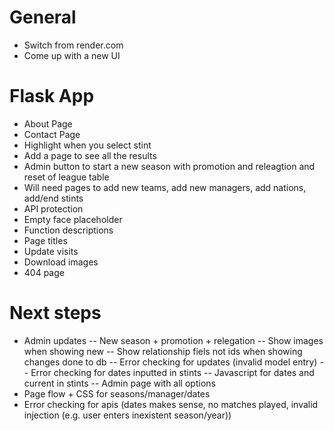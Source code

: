# General

- Switch from render.com
- Come up with a new UI

# Flask App

- About Page
- Contact Page
- Highlight when you select stint
- Add a page to see all the results
- Admin button to start a new season with promotion and releagtion and reset of league table
- Will need pages to add new teams, add new managers, add nations, add/end stints
- API protection
- Empty face placeholder
- Function descriptions
- Page titles
- Update visits
- Download images
- 404 page

# Next steps
- Admin updates
-- New season + promotion + relegation
-- Show images when showing new
-- Show relationship fiels not ids when showing changes done to db
-- Error checking for updates (invalid model entry)
-- Error checking for dates inputted in stints
-- Javascript for dates and current in stints
-- Admin page with all options
- Page flow + CSS for seasons/manager/dates
- Error checking for apis (dates makes sense, no matches played, invalid injection (e.g. user enters inexistent season/year))
